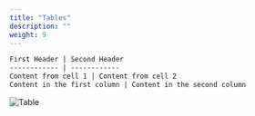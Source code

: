 ```yaml
---
title: "Tables"
description: ""
weight: 9
---
```


<!--more-->

```md
First Header | Second Header
------------ | ------------
Content from cell 1 | Content from cell 2
Content in the first column | Content in the second column
```

![Table](../images/table.png)
